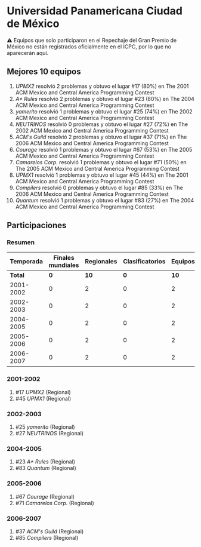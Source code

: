 # Universidad Panamericana Ciudad de México

:warning: Equipos que solo participaron en el Repechaje del Gran Premio de México no están registrados oficialmente en el ICPC, por lo que no aparecerán aquí.

## Mejores 10 equipos

1. _UPMX2_ resolvió 2 problemas y obtuvo el lugar #17 (80%) en The 2001 ACM Mexico and Central America Programming Contest
1. _A* Rules_ resolvió 2 problemas y obtuvo el lugar #23 (80%) en The 2004 ACM Mexico and Central America Programming Contest
1. _yamerito_ resolvió 1 problemas y obtuvo el lugar #25 (74%) en The 2002 ACM Mexico and Central America Programming Contest
1. _NEUTRINOS_ resolvió 0 problemas y obtuvo el lugar #27 (72%) en The 2002 ACM Mexico and Central America Programming Contest
1. _ACM's Guild_ resolvió 2 problemas y obtuvo el lugar #37 (71%) en The 2006 ACM Mexico and Central America Programming Contest
1. _Courage_ resolvió 1 problemas y obtuvo el lugar #67 (53%) en The 2005 ACM Mexico and Central America Programming Contest
1. _Camarelos Corp._ resolvió 1 problemas y obtuvo el lugar #71 (50%) en The 2005 ACM Mexico and Central America Programming Contest
1. _UPMX1_ resolvió 1 problemas y obtuvo el lugar #45 (44%) en The 2001 ACM Mexico and Central America Programming Contest
1. _Compilers_ resolvió 0 problemas y obtuvo el lugar #85 (33%) en The 2006 ACM Mexico and Central America Programming Contest
1. _Quantum_ resolvió 1 problemas y obtuvo el lugar #83 (27%) en The 2004 ACM Mexico and Central America Programming Contest

## Participaciones

### Resumen

| Temporada | Finales mundiales | Regionales | Clasificatorios | Equipos |
| --- | --- | --- | --- | --- |
| **Total** | **0** | **10** | **0** | **10** |
| 2001-2002 | 0 | 2 | 0 | 2 |
| 2002-2003 | 0 | 2 | 0 | 2 |
| 2004-2005 | 0 | 2 | 0 | 2 |
| 2005-2006 | 0 | 2 | 0 | 2 |
| 2006-2007 | 0 | 2 | 0 | 2 |

### 2001-2002

1. #17 _UPMX2_ (Regional)
1. #45 _UPMX1_ (Regional)

### 2002-2003

1. #25 _yamerito_ (Regional)
1. #27 _NEUTRINOS_ (Regional)

### 2004-2005

1. #23 _A* Rules_ (Regional)
1. #83 _Quantum_ (Regional)

### 2005-2006

1. #67 _Courage_ (Regional)
1. #71 _Camarelos Corp._ (Regional)

### 2006-2007

1. #37 _ACM's Guild_ (Regional)
1. #85 _Compilers_ (Regional)



